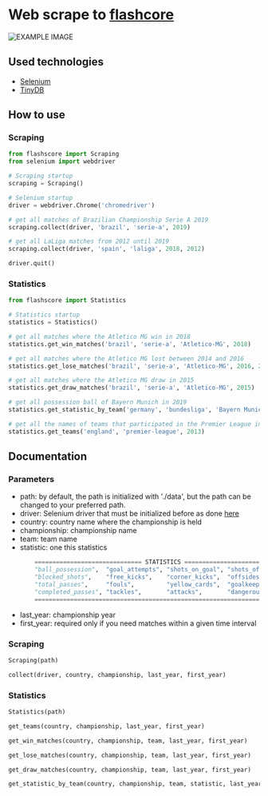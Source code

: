 # Web scrape to [flashcore](flashscore.com)

![EXAMPLE IMAGE](https://raw.githubusercontent.com/gustavofariaa/flashscore_scraping/master/flashscore_scraping_image.png)

## Used technologies

- [Selenium](https://selenium-python.readthedocs.io/)
- [TinyDB](https://tinydb.readthedocs.io/en/latest/)

## How to use 

### Scraping

```python
from flashscore import Scraping
from selenium import webdriver

# Scraping startup
scraping = Scraping()

# Selenium startup
driver = webdriver.Chrome('chromedriver')

# get all matches of Brazilian Championship Serie A 2019
scraping.collect(driver, 'brazil', 'serie-a', 2019)

# get all LaLiga matches from 2012 until 2019
scraping.collect(driver, 'spain', 'laliga', 2018, 2012)

driver.quit()
```

### Statistics

```python
from flashscore import Statistics

# Statistics startup
statistics = Statistics()

# get all matches where the Atletico MG win in 2018
statistics.get_win_matches('brazil', 'serie-a', 'Atletico-MG', 2018)

# get all matches where the Atletico MG lost between 2014 and 2016
statistics.get_lose_matches('brazil', 'serie-a', 'Atletico-MG', 2016, 2014)

# get all matches where the Atletico MG draw in 2015
statistics.get_draw_matches('brazil', 'serie-a', 'Atletico-MG', 2015)

# get all possession ball of Bayern Munich in 2019
statistics.get_statistic_by_team('germany', 'bundesliga', 'Bayern Munich', statistic, 2017)

# get all the names of teams that participated in the Premier League in 2019
statistics.get_teams('england', 'premier-league', 2013)
```

## Documentation

### Parameters

- path: by default, the path is initialized with './data', but the path can be changed to your preferred path.
- driver: Selenium driver that must be initialized before as done [here](https://selenium-python.readthedocs.io/getting-started.html)
- country: country name where the championship is held
- championship: championship name
- team: team name
- statistic: one this statistics
    ```python
        ============================== STATISTICS ===============================
        "ball_possession",  "goal_attempts", "shots_on_goal", "shots_off_goal", 
        "blocked_shots",    "free_kicks",    "corner_kicks",  "offsides", 
        "total_passes",     "fouls",         "yellow_cards",  "goalkeeper_saves", 
        "completed_passes", "tackles",       "attacks",       "dangerous_attacks" 
        =========================================================================
    ```
- last_year: championship year
- first_year: required only if you need matches within a given time interval


### Scraping

```python
Scraping(path)

collect(driver, country, championship, last_year, first_year)
```

### Statistics

```python
Statistics(path)

get_teams(country, championship, last_year, first_year)

get_win_matches(country, championship, team, last_year, first_year)

get_lose_matches(country, championship, team, last_year, first_year)

get_draw_matches(country, championship, team, last_year, first_year)

get_statistic_by_team(country, championship, team, statistic, last_year, first_year)
```
